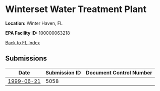 # Winterset Water Treatment Plant

**Location:** Winter Haven, FL

**EPA Facility ID:** 100000063218

[Back to FL Index](../../index.md)

## Submissions

| Date | Submission ID | Document Control Number |
|------|--------------|-------------------------|
| [1999-06-21](submissions/5058.md) | 5058 |  |
